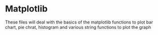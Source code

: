 # Matplotlib
These files will deal with the basics of the matplotlib functions to plot bar chart, pie chrat, histogram and various string functions to plot the graph
